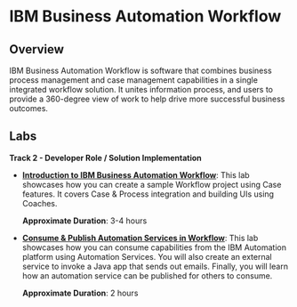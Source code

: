 # IBM Business Automation Workflow

## Overview

IBM Business Automation Workflow is software that combines business process management and case management  capabilities in a single integrated workflow solution. It unites information process, and users to provide a 360-degree view of work to help drive more successful business outcomes.

## Labs

**Track 2 - Developer Role / Solution Implementation**

- **[Introduction to IBM Business Automation Workflow](Lab%20Guide%20-%20Introduction%20to%20IBM%20Business%20Automation%20Workflow.pdf)**: This lab showcases how you can create a sample Workflow project using Case features. It covers Case & Process integration and building UIs using Coaches.

  **Approximate Duration**: 3-4 hours

- **[Consume & Publish Automation Services in Workflow](Lab%20Guide%20-%20Consume%20%26%20Publish%20Automation%20Services%20in%20Workflow.pdf)**: This lab showcases how you can consume capabilities from the IBM Automation platform using Automation Services. You will also create an external service to invoke a Java app that sends out emails. Finally, you will learn how an automation service can be published for others to consume.

  **Approximate Duration**: 2 hours

